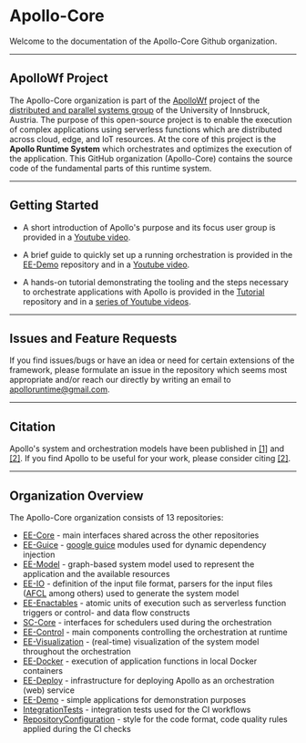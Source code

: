 # Apollo-Core

Welcome to the documentation of the Apollo-Core Github organization.

---------------------------------------------------

## ApolloWf Project

The Apollo-Core organization is part of the [ApolloWf](https://apollowf.github.io/) project of the [distributed and parallel systems group](http://dps.uibk.ac.at/) of the University of Innsbruck, Austria. The purpose of this open-source project is to enable the execution of complex applications using serverless functions which are distributed across cloud, edge, and IoT resources. At the core of this project is the **Apollo Runtime System** which orchestrates and optimizes the execution of the application. This GitHub organization (Apollo-Core) contains the source code of the fundamental parts of this runtime system.

-----------------------------------

## Getting Started

- A short introduction of Apollo's purpose and its focus user group is provided in a [Youtube video](https://www.youtube.com/watch?v=Jb-jaxuSUDs).

- A brief guide to quickly set up a running orchestration is provided in the [EE-Demo](https://github.com/Apollo-Core/EE-Demo) repository and in a [Youtube video](https://www.youtube.com/watch?v=KFoT99tpJBk).

- A hands-on tutorial demonstrating the tooling and the steps necessary to orchestrate applications with Apollo is provided in the [Tutorial](https://github.com/Apollo-Core/Tutorial) repository and in a [series of Youtube videos](https://youtube.com/playlist?list=PL6bKn3xU682w9z7IIUMezpixWf5_ye2sN).

----------------------------

## Issues and Feature Requests

If you find issues/bugs or have an idea or need for certain extensions of the framework, please formulate an issue in the repository which seems most appropriate and/or reach our directly by writing an email to [apolloruntime@gmail.com](mailto:apolloruntime@gmail.com).

-----------------------------------


## Citation

Apollo's system and orchestration models have been published in [[1]](#1) and [[2]](#2). If you find Apollo to be useful for your work, please consider citing [[2]](#2).

-----------------------------------

## Organization Overview

The Apollo-Core organization consists of 13 repositories:

- [EE-Core](https://github.com/Apollo-Core/EE-Core) - main interfaces shared across the other repositories
- [EE-Guice](https://github.com/Apollo-Core/EE-Guice) - [google guice](https://github.com/google/guice) modules used for dynamic dependency injection
- [EE-Model](https://github.com/Apollo-Core/EE-Model) - graph-based system model used to represent the application and the available resources
- [EE-IO](https://github.com/Apollo-Core/EE-IO) - definition of the input file format, parsers for the input files ([AFCL](https://apollowf.github.io/learn.html) among others) used to generate the system model
- [EE-Enactables](https://github.com/Apollo-Core/EE-Enactables) - atomic units of execution such as serverless function triggers or control- and data flow constructs
- [SC-Core](https://github.com/Apollo-Core/SC-Core) - interfaces for schedulers used during the orchestration
- [EE-Control](https://github.com/Apollo-Core/EE-Control) - main components controlling the orchestration at runtime
- [EE-Visualization](https://github.com/Apollo-Core/EE-Visualization) - (real-time) visualization of the system model throughout the orchestration
- [EE-Docker](https://github.com/Apollo-Core/EE-Docker) - execution of application functions in local Docker containers
- [EE-Deploy](https://github.com/Apollo-Core/EE-Deploy) - infrastructure for deploying Apollo as an orchestration (web) service
- [EE-Demo](https://github.com/Apollo-Core/EE-Demo) - simple applications for demonstration purposes
- [IntegrationTests](https://github.com/Apollo-Core/IntegrationTests) - integration tests used for the CI workflows
- [RepositoryConfiguration](https://github.com/Apollo-Core/RepositoryConfiguration) - style for the code format, code quality rules applied during the CI checks

<!--
------------------------------

## Versioning

The following table provides the currently stable versions of the organization repositories:

Repository | Most Recent Stable Version | gradle dependency
-----------|----------------------------|------------------
[EE-Core](https://github.com/Apollo-Core/EE-Core) | 1.0.1 | implementation 'com.github.Apollo-Core:EE-Core:v1.0.1'
[EE-Guice](https://github.com/Apollo-Core/EE-Guice) | 1.0.2 | implementation 'com.github.Apollo-Core:EE-Guice:v1.0.2'
[EE-Model](https://github.com/Apollo-Core/EE-Model) | 1.0.2 | implementation 'com.github.Apollo-Core:EE-Model:v1.0.2'
[EE-IO](https://github.com/Apollo-Core/EE-IO) | 1.0.2 | implementation 'com.github.Apollo-Core:EE-IO:v1.0.2'
[EE-Enactables](https://github.com/Apollo-Core/EE-Enactables) | 1.0.3 | implementation 'com.github.Apollo-Core:EE-Enactables:v1.0.3'
[SC-Core](https://github.com/Apollo-Core/SC-Core) | 1.0.2 | implementation 'com.github.Apollo-Core:SC-Core:v1.0.2'
[EE-Control](https://github.com/Apollo-Core/EE-Control) | 1.0.2 | implementation 'com.github.Apollo-Core:EE-Control:v1.0.2'
[EE-Visualization](https://github.com/Apollo-Core/EE-Visualization) | 1.0.2 | implementation 'com.github.Apollo-Core:EE-Visualization:v1.0.2'
[EE-Docker](https://github.com/Apollo-Core/EE-Docker) | 1.0.2 | implementation 'com.github.Apollo-Core:EE-Docker:v1.0.2'
[EE-Deploy](https://github.com/Apollo-Core/EE-Deploy) | 1.0.2 | implementation 'com.github.Apollo-Core:EE-Deploy:v1.0.2'
[EE-Demo](https://github.com/Apollo-Core/EE-Demo) | 1.0.2 | -
[IntegrationTests](https://github.com/Apollo-Core/IntegrationTests) | 1.0.2 | -


--------------------------------

## Uses

- [VertX](https://vertx.io/)
- [OpenDse](https://github.com/SDARG/opendse)

Special thanks to @michaelhglass for designing the Apollo logo.

## Related Apollo Organizations 

- [Apollo-AFCL](https://github.com/Apollo-AFCL)
- [Apollo-Functions](https://github.com/Apollo-Functions)
- [Apollo-Tools](https://github.com/Apollo-Tools)
- [Apollo-Workflows](https://github.com/Apollo-Workflows)

--------------------------------

## References
<a id="1">[1]</a> 
Smirnov, F. S. et al. (2021). 
Apollo: Modular and distributed runtime system for serverless function compositions on cloud, edge, and iot resources. 
Proceedings of the 1st Workshop on High Performance Serverless Computing, 5-8.

<a id="2">[2]</a> 
Smirnov, F. S. et al. (2021). 
Apollo: Towards an efficient distributed orchestration of serverless function compositions in the cloud-edge continuum. 
Proceedings of the 14th IEEE/ACM International Conference on Utility and Cloud Computing, 1-10.


<!--

**Here are some ideas to get you started:**
👋
🙋‍♀️ A short introduction - what is your organization all about?
🌈 Contribution guidelines - how can the community get involved?
👩‍💻 Useful resources - where can the community find your docs? Is there anything else the community should know?
🍿 Fun facts - what does your team eat for breakfast?
🧙 Remember, you can do mighty things with the power of [Markdown](https://guides.github.com/features/mastering-markdown/)
-->

